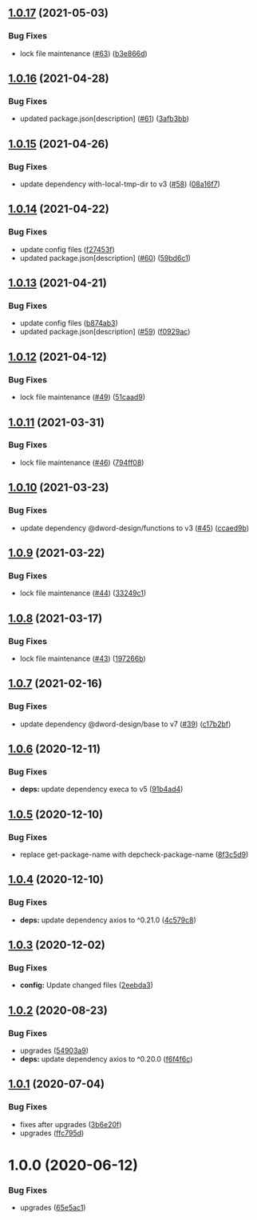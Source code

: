 ## [1.0.17](https://github.com/dword-design/base-config-server/compare/v1.0.16...v1.0.17) (2021-05-03)


### Bug Fixes

* lock file maintenance ([#63](https://github.com/dword-design/base-config-server/issues/63)) ([b3e866d](https://github.com/dword-design/base-config-server/commit/b3e866d3366706d253aac985e84bdde43a9a0340))

## [1.0.16](https://github.com/dword-design/base-config-server/compare/v1.0.15...v1.0.16) (2021-04-28)


### Bug Fixes

* updated package.json[description] ([#61](https://github.com/dword-design/base-config-server/issues/61)) ([3afb3bb](https://github.com/dword-design/base-config-server/commit/3afb3bbfd689eb735e4d9b24e4d7589873286940))

## [1.0.15](https://github.com/dword-design/base-config-server/compare/v1.0.14...v1.0.15) (2021-04-26)


### Bug Fixes

* update dependency with-local-tmp-dir to v3 ([#58](https://github.com/dword-design/base-config-server/issues/58)) ([08a16f7](https://github.com/dword-design/base-config-server/commit/08a16f7d5ce78323cde57c8238d5d41fe1bea060))

## [1.0.14](https://github.com/dword-design/base-config-server/compare/v1.0.13...v1.0.14) (2021-04-22)


### Bug Fixes

* update config files ([f27453f](https://github.com/dword-design/base-config-server/commit/f27453fd3278920313e56e8949259e58c421f445))
* updated package.json[description] ([#60](https://github.com/dword-design/base-config-server/issues/60)) ([59bd6c1](https://github.com/dword-design/base-config-server/commit/59bd6c1283e19dc55adce52ebca9f4de9585ed94))

## [1.0.13](https://github.com/dword-design/base-config-server/compare/v1.0.12...v1.0.13) (2021-04-21)


### Bug Fixes

* update config files ([b874ab3](https://github.com/dword-design/base-config-server/commit/b874ab3bf401884f394458d15b9fc78c9bec39a6))
* updated package.json[description] ([#59](https://github.com/dword-design/base-config-server/issues/59)) ([f0929ac](https://github.com/dword-design/base-config-server/commit/f0929ac909fe958d83991fbc75eb6ee965b981b9))

## [1.0.12](https://github.com/dword-design/base-config-server/compare/v1.0.11...v1.0.12) (2021-04-12)


### Bug Fixes

* lock file maintenance ([#49](https://github.com/dword-design/base-config-server/issues/49)) ([51caad9](https://github.com/dword-design/base-config-server/commit/51caad9c4104ae538bc30e7191387e93283d416e))

## [1.0.11](https://github.com/dword-design/base-config-server/compare/v1.0.10...v1.0.11) (2021-03-31)


### Bug Fixes

* lock file maintenance ([#46](https://github.com/dword-design/base-config-server/issues/46)) ([794ff08](https://github.com/dword-design/base-config-server/commit/794ff086e4d850e3ee78ed9b40ae963136539d6c))

## [1.0.10](https://github.com/dword-design/base-config-server/compare/v1.0.9...v1.0.10) (2021-03-23)


### Bug Fixes

* update dependency @dword-design/functions to v3 ([#45](https://github.com/dword-design/base-config-server/issues/45)) ([ccaed9b](https://github.com/dword-design/base-config-server/commit/ccaed9bd893eabe59a6eb0c6499684f64724f4e3))

## [1.0.9](https://github.com/dword-design/base-config-server/compare/v1.0.8...v1.0.9) (2021-03-22)


### Bug Fixes

* lock file maintenance ([#44](https://github.com/dword-design/base-config-server/issues/44)) ([33249c1](https://github.com/dword-design/base-config-server/commit/33249c10f4081af447cd95d6adb4bf0761aafe13))

## [1.0.8](https://github.com/dword-design/base-config-server/compare/v1.0.7...v1.0.8) (2021-03-17)


### Bug Fixes

* lock file maintenance ([#43](https://github.com/dword-design/base-config-server/issues/43)) ([197266b](https://github.com/dword-design/base-config-server/commit/197266bc402d5c92114b391ad12c38c91d23db8e))

## [1.0.7](https://github.com/dword-design/base-config-server/compare/v1.0.6...v1.0.7) (2021-02-16)


### Bug Fixes

* update dependency @dword-design/base to v7 ([#39](https://github.com/dword-design/base-config-server/issues/39)) ([c17b2bf](https://github.com/dword-design/base-config-server/commit/c17b2bf54742600b61e789e575f515e6a6afaa46))

## [1.0.6](https://github.com/dword-design/base-config-server/compare/v1.0.5...v1.0.6) (2020-12-11)


### Bug Fixes

* **deps:** update dependency execa to v5 ([91b4ad4](https://github.com/dword-design/base-config-server/commit/91b4ad42b1df04164ae3dbee6afd64bede0e7c6d))

## [1.0.5](https://github.com/dword-design/base-config-server/compare/v1.0.4...v1.0.5) (2020-12-10)


### Bug Fixes

* replace get-package-name with depcheck-package-name ([8f3c5d9](https://github.com/dword-design/base-config-server/commit/8f3c5d96d8705735bc93abeafc14b5a20a82e547))

## [1.0.4](https://github.com/dword-design/base-config-server/compare/v1.0.3...v1.0.4) (2020-12-10)


### Bug Fixes

* **deps:** update dependency axios to ^0.21.0 ([4c579c8](https://github.com/dword-design/base-config-server/commit/4c579c8462a281691562f8508d56f1ecb343c4da))

## [1.0.3](https://github.com/dword-design/base-config-server/compare/v1.0.2...v1.0.3) (2020-12-02)


### Bug Fixes

* **config:** Update changed files ([2eebda3](https://github.com/dword-design/base-config-server/commit/2eebda32d1efc36a5970787e3d9b09c18108ba23))

## [1.0.2](https://github.com/dword-design/base-config-server/compare/v1.0.1...v1.0.2) (2020-08-23)


### Bug Fixes

* upgrades ([54903a9](https://github.com/dword-design/base-config-server/commit/54903a9779e3f3564309faccff20f02cf10e748f))
* **deps:** update dependency axios to ^0.20.0 ([f6f4f6c](https://github.com/dword-design/base-config-server/commit/f6f4f6c5a9f1c5be9a7a1a2ec48703e1977e361b))

## [1.0.1](https://github.com/dword-design/base-config-server/compare/v1.0.0...v1.0.1) (2020-07-04)


### Bug Fixes

* fixes after upgrades ([3b6e20f](https://github.com/dword-design/base-config-server/commit/3b6e20f0a83791714474c0c90a097b702b013fa3))
* upgrades ([ffc795d](https://github.com/dword-design/base-config-server/commit/ffc795df06c27c0612c10fc9152606ac653c1ae0))

# 1.0.0 (2020-06-12)


### Bug Fixes

* upgrades ([65e5ac1](https://github.com/dword-design/base-config-server/commit/65e5ac164e5949d5f9f5e337130c4a24812ffac2))
